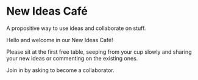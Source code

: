 # New Ideas Café
A propositive way to use ideas and collaborate on stuff.
   
Hello and welcome in our New Ideas Café!   
   
Please sit at the first free table, seeping from your cup slowly and sharing your new ideas or commenting on the existing ones.  

Join in by asking to become a collaborator.

